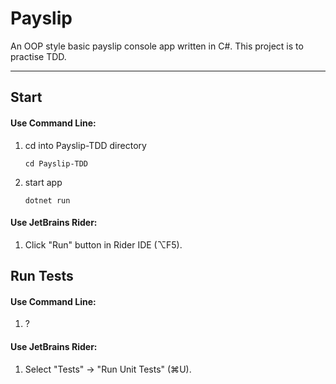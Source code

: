# Payslip

An OOP style basic payslip console app written in C#.
This project is to practise TDD.

---

## Start
#### Use Command Line:
1. cd into Payslip-TDD directory
    ```
    cd Payslip-TDD
    ```
2. start app
    ```
    dotnet run
    ```
#### Use JetBrains Rider:
1. Click "Run" button in Rider IDE (⌥F5). 

## Run Tests

#### Use Command Line:
1. ?
#### Use JetBrains Rider:
1. Select "Tests" -> "Run Unit Tests" (⌘U).

